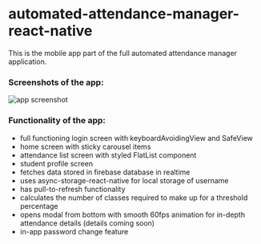 # automated-attendance-manager-react-native

This is the mobile app part of the full automated attendance manager application.


### Screenshots of the app:


![app screenshot](https://github.com/Sahith02/automated-attendance-manager-react-native/blob/master/screenshots/Collage.png)



### Functionality of the app:

* full functioning login screen with keyboardAvoidingView and SafeView
* home screen with sticky carousel items
* attendance list screen with styled FlatList component
* student profile screen
* fetches data stored in firebase database in realtime
* uses async-storage-react-native for local storage of username
* has pull-to-refresh functionality
* calculates the number of classes required to make up for a threshold percentage
* opens modal from bottom with smooth 60fps animation for in-depth attendance details (details coming soon)
* in-app password change feature
